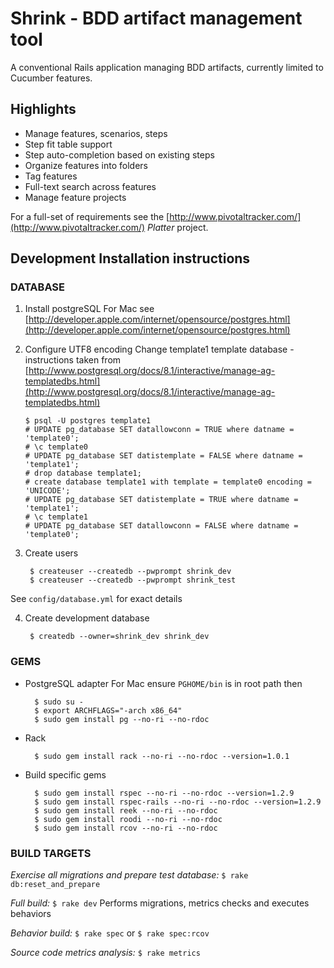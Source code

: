 Shrink - BDD artifact management tool
=====================================

A conventional Rails application managing BDD artifacts, currently limited to Cucumber features.

Highlights
----------

* Manage features, scenarios, steps
* Step fit table support
* Step auto-completion based on existing steps
* Organize features into folders
* Tag features
* Full-text search across features
* Manage feature projects

For a full-set of requirements see the [http://www.pivotaltracker.com/](http://www.pivotaltracker.com/) _Platter_ project.

Development Installation instructions
-------------------------------------

### DATABASE

1. Install postgreSQL
For Mac see [http://developer.apple.com/internet/opensource/postgres.html](http://developer.apple.com/internet/opensource/postgres.html)

2.  Configure UTF8 encoding
Change template1 template database - instructions taken from [http://www.postgresql.org/docs/8.1/interactive/manage-ag-templatedbs.html](http://www.postgresql.org/docs/8.1/interactive/manage-ag-templatedbs.html)

        $ psql -U postgres template1
        # UPDATE pg_database SET datallowconn = TRUE where datname = 'template0';
        # \c template0
        # UPDATE pg_database SET datistemplate = FALSE where datname = 'template1';
        # drop database template1;
        # create database template1 with template = template0 encoding = 'UNICODE';
        # UPDATE pg_database SET datistemplate = TRUE where datname = 'template1';
        # \c template1
        # UPDATE pg_database SET datallowconn = FALSE where datname = 'template0';

3. Create users

        $ createuser --createdb --pwprompt shrink_dev
        $ createuser --createdb --pwprompt shrink_test

See `config/database.yml` for exact details

4. Create development database

        $ createdb --owner=shrink_dev shrink_dev

### GEMS

* PostgreSQL adapter
For Mac ensure `PGHOME/bin` is in root path then

        $ sudo su -
        $ export ARCHFLAGS="-arch x86_64"
        $ sudo gem install pg --no-ri --no-rdoc

* Rack

        $ sudo gem install rack --no-ri --no-rdoc --version=1.0.1

* Build specific gems

        $ sudo gem install rspec --no-ri --no-rdoc --version=1.2.9
        $ sudo gem install rspec-rails --no-ri --no-rdoc --version=1.2.9
        $ sudo gem install reek --no-ri --no-rdoc
        $ sudo gem install roodi --no-ri --no-rdoc
        $ sudo gem install rcov --no-ri --no-rdoc

### BUILD TARGETS

*Exercise all migrations and prepare test database:* `$ rake db:reset_and_prepare`

*Full build:* `$ rake dev`
Performs migrations, metrics checks and executes behaviors

*Behavior build:* `$ rake spec` or `$ rake spec:rcov`

*Source code metrics analysis:* `$ rake metrics`
  